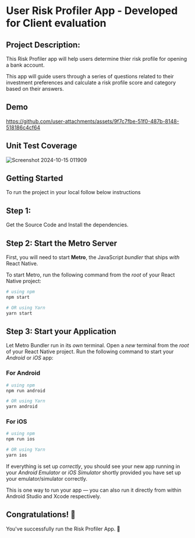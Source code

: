 # User Risk Profiler App - Developed for Client evaluation

## Project Description:
This Risk Profiler app will help users determine thier risk profile for opening a bank account.

This app will guide users through a series of questions related to their investment preferences and calculate a risk profile score and category based on their answers.

## Demo 
https://github.com/user-attachments/assets/9f7c7fbe-51f0-487b-8148-518186c4cf64

## Unit Test Coverage
![Screenshot 2024-10-15 011909](https://github.com/user-attachments/assets/17f1fe1c-99bd-409e-a0cc-031f6eb8f9f7)

## Getting Started
To run the project in your local follow below instructions

## Step 1: 
Get the Source Code and Install the dependencies. 

## Step 2: Start the Metro Server

First, you will need to start **Metro**, the JavaScript _bundler_ that ships _with_ React Native.

To start Metro, run the following command from the _root_ of your React Native project:

```bash
# using npm
npm start

# OR using Yarn
yarn start
```

## Step 3: Start your Application

Let Metro Bundler run in its _own_ terminal. Open a _new_ terminal from the _root_ of your React Native project. Run the following command to start your _Android_ or _iOS_ app:

### For Android

```bash
# using npm
npm run android

# OR using Yarn
yarn android
```

### For iOS

```bash
# using npm
npm run ios

# OR using Yarn
yarn ios
```

If everything is set up _correctly_, you should see your new app running in your _Android Emulator_ or _iOS Simulator_ shortly provided you have set up your emulator/simulator correctly.

This is one way to run your app — you can also run it directly from within Android Studio and Xcode respectively.

## Congratulations! :tada:

You've successfully run the Risk Profiler App. :partying_face:

